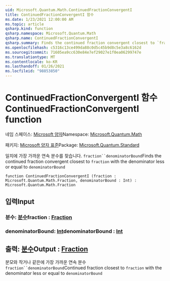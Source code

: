 ```yaml
---
uid: Microsoft.Quantum.Math.ContinuedFractionConvergentI
title: ContinuedFractionConvergentI 함수
ms.date: 1/23/2021 12:00:00 AM
ms.topic: article
qsharp.kind: function
qsharp.namespace: Microsoft.Quantum.Math
qsharp.name: ContinuedFractionConvergentI
qsharp.summary: Finds the continued fraction convergent closest to `fraction` with the denominator less or equal to `denominatorBound`
ms.openlocfilehash: c5316c13ce499da88c0d5c45b9d8c5e3a8c6162d
ms.sourcegitcommit: 71605ea9cc630e84e7ef29027e1f0ea06299747e
ms.translationtype: MT
ms.contentlocale: ko-KR
ms.lasthandoff: 01/26/2021
ms.locfileid: "98853850"
---
```

# <a name="continuedfractionconvergenti-function"></a><span data-ttu-id="0f8e1-102">ContinuedFractionConvergentI 함수</span><span class="sxs-lookup"><span data-stu-id="0f8e1-102">ContinuedFractionConvergentI function</span></span>

<span data-ttu-id="0f8e1-103">네임 스페이스: [Microsoft 양자](xref:Microsoft.Quantum.Math)</span><span class="sxs-lookup"><span data-stu-id="0f8e1-103">Namespace: [Microsoft.Quantum.Math](xref:Microsoft.Quantum.Math)</span></span>

<span data-ttu-id="0f8e1-104">패키지: [Microsoft 양자 표준](https://nuget.org/packages/Microsoft.Quantum.Standard)</span><span class="sxs-lookup"><span data-stu-id="0f8e1-104">Package: [Microsoft.Quantum.Standard](https://nuget.org/packages/Microsoft.Quantum.Standard)</span></span>


<span data-ttu-id="0f8e1-105">일치에 가장 가까운 연속 분수를 찾습니다. `fraction``denominatorBound`</span><span class="sxs-lookup"><span data-stu-id="0f8e1-105">Finds the continued fraction convergent closest to `fraction` with the denominator less or equal to `denominatorBound`</span></span>

```qsharp
function ContinuedFractionConvergentI (fraction : Microsoft.Quantum.Math.Fraction, denominatorBound : Int) : Microsoft.Quantum.Math.Fraction
```


## <a name="input"></a><span data-ttu-id="0f8e1-106">입력</span><span class="sxs-lookup"><span data-stu-id="0f8e1-106">Input</span></span>

### <a name="fraction--fraction"></a><span data-ttu-id="0f8e1-107">분수: [분수](xref:Microsoft.Quantum.Math.Fraction)</span><span class="sxs-lookup"><span data-stu-id="0f8e1-107">fraction : [Fraction](xref:Microsoft.Quantum.Math.Fraction)</span></span>




### <a name="denominatorbound--int"></a><span data-ttu-id="0f8e1-108">denominatorBound: [Int](xref:microsoft.quantum.lang-ref.int)</span><span class="sxs-lookup"><span data-stu-id="0f8e1-108">denominatorBound : [Int](xref:microsoft.quantum.lang-ref.int)</span></span>





## <a name="output--fraction"></a><span data-ttu-id="0f8e1-109">출력: [분수](xref:Microsoft.Quantum.Math.Fraction)</span><span class="sxs-lookup"><span data-stu-id="0f8e1-109">Output : [Fraction](xref:Microsoft.Quantum.Math.Fraction)</span></span>

<span data-ttu-id="0f8e1-110">분모와 작거나 같은에 가장 가까운 연속 분수 `fraction``denominatorBound`</span><span class="sxs-lookup"><span data-stu-id="0f8e1-110">Continued fraction closest to `fraction` with the denominator less or equal to `denominatorBound`</span></span>